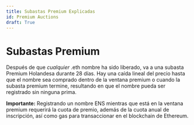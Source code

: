 ```yaml
---
title: Subastas Premium Explicadas
id: Premium Auctions
draft: True
---
```


# Subastas Premium

Después de que _cualquier_ .eth nombre ha sido liberado, va a una subasta Premium Holandesa durante 28 días. Hay una caída lineal del precio hasta que el nombre sea comprado dentro de la ventana premium o cuando la subasta premium termine, resultando en que el nombre pueda ser registrado sin ninguna prima.

**Importante:** Registrando un nombre ENS mientras que está en la ventana premium requerirá la cuota de premio, además de la cuota anual de inscripción, así como gas para transaccionar en el blockchain de Ethereum.


<!-- 
### References:

* [What is a premium auction?](../../../ens-domain-faqs/registrations-and-extensions/what-is-a-premium-auction.md)
* [\[EP5\] \[Executable\] Set the temporary premium start price to $100,000](https://docs.ens.domains/v/governance/governance-proposals/ep5-executable-set-the-temporary-premium-start-price-to-usd100-000)
* [Dutch auction - Wikipedia](https://en.wikipedia.org/wiki/Dutch\_auction) 
-->
